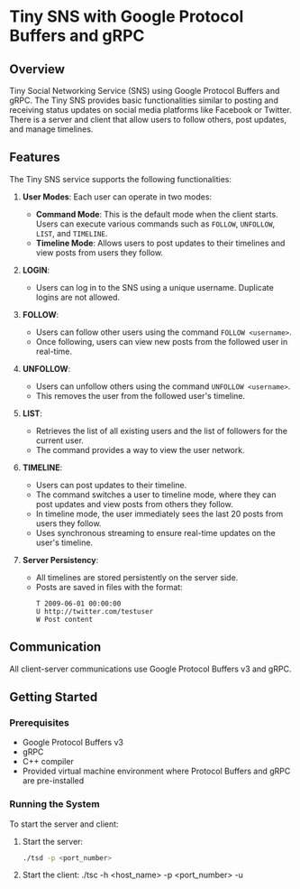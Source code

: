 # Tiny SNS with Google Protocol Buffers and gRPC

## Overview
Tiny Social Networking Service (SNS) using Google Protocol Buffers and gRPC. The Tiny SNS provides basic functionalities similar to posting and receiving status updates on social media platforms like Facebook or Twitter. There is a server and client that allow users to follow others, post updates, and manage timelines.

## Features
The Tiny SNS service supports the following functionalities:

1. **User Modes**: Each user can operate in two modes:
   - **Command Mode**: This is the default mode when the client starts. Users can execute various commands such as `FOLLOW`, `UNFOLLOW`, `LIST`, and `TIMELINE`.
   - **Timeline Mode**: Allows users to post updates to their timelines and view posts from users they follow.

2. **LOGIN**: 
   - Users can log in to the SNS using a unique username. Duplicate logins are not allowed.

3. **FOLLOW**: 
   - Users can follow other users using the command `FOLLOW <username>`.
   - Once following, users can view new posts from the followed user in real-time.

4. **UNFOLLOW**: 
   - Users can unfollow others using the command `UNFOLLOW <username>`.
   - This removes the user from the followed user's timeline.

5. **LIST**:
   - Retrieves the list of all existing users and the list of followers for the current user.
   - The command provides a way to view the user network.

6. **TIMELINE**:
   - Users can post updates to their timeline.
   - The command switches a user to timeline mode, where they can post updates and view posts from others they follow.
   - In timeline mode, the user immediately sees the last 20 posts from users they follow.
   - Uses synchronous streaming to ensure real-time updates on the user's timeline.

7. **Server Persistency**:
   - All timelines are stored persistently on the server side.
   - Posts are saved in files with the format:
     ```
     T 2009-06-01 00:00:00
     U http://twitter.com/testuser
     W Post content
     ```

## Communication
All client-server communications use Google Protocol Buffers v3 and gRPC.

## Getting Started

### Prerequisites
- Google Protocol Buffers v3
- gRPC
- C++ compiler
- Provided virtual machine environment where Protocol Buffers and gRPC are pre-installed

### Running the System
To start the server and client:

1. Start the server:
   ```bash
   ./tsd -p <port_number>

1. Start the client:
./tsc -h <host_name> -p <port_number> -u <username>


